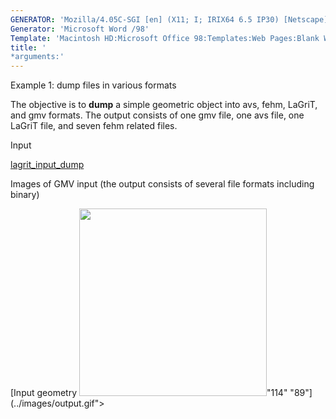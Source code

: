```yaml
---
GENERATOR: 'Mozilla/4.05C-SGI [en] (X11; I; IRIX64 6.5 IP30) [Netscape]'
Generator: 'Microsoft Word /98'
Template: 'Macintosh HD:Microsoft Office 98:Templates:Web Pages:Blank Web Page'
title: '
*arguments:'
---
```


 Example 1: dump files in various formats

  The objective is to **dump** a simple geometric object into avs,
  fehm, LaGriT, and gmv formats.
  The output consists of one gmv file, one avs file, one LaGriT file,
  and seven fehm related files.

 Input

  [lagrit\_input\_dump](lagrit_input_dump)

 Images of GMV input (the output consists of several file formats
 including binary)

  [Input geometry <img height="300" width="300" src="https://lanl.github.io/LaGriT/assets/images/output_tn.gif">"114"
  "89"](../images/output.gif">
